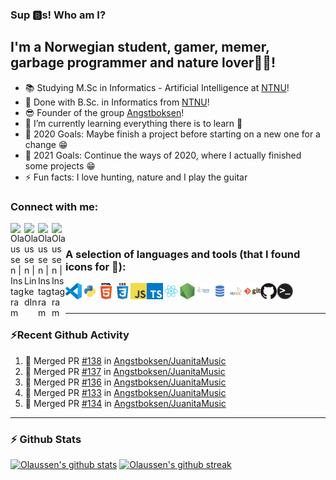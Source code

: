 ### Sup 🅱s! Who am I?

## I'm a Norwegian student, gamer, memer, garbage programmer and nature lover🌳🦌!

- 📚 Studying M.Sc in Informatics - Artificial Intelligence at [NTNU][ntnu]!
- 🔭 Done with B.Sc. in Informatics from [NTNU][ntnu]!
- 😎 Founder of the group [Angstboksen][angstboksen]!
- 🌱 I’m currently learning everything there is to learn 🤣
- 🥅 2020 Goals: Maybe finish a project before starting on a new one for a change 😁
- 🎯 2021 Goals: Continue the ways of 2020, where I actually finished some projects 😁
- ⚡ Fun facts: I love hunting, nature and I play the guitar

### Connect with me:

[<img align="left" alt="Olaussen | Instagram" width="22px" src="https://cdn.jsdelivr.net/npm/simple-icons@v3/icons/facebook.svg" />][facebook]
[<img align="left" alt="Olaussen | LinkedIn" width="22px" src="https://cdn.jsdelivr.net/npm/simple-icons@v3/icons/linkedin.svg" />][linkedin]
[<img align="left" alt="Olaussen | Instagram" width="22px" src="https://cdn.jsdelivr.net/npm/simple-icons@v3/icons/instagram.svg" />][instagram]
[<img align="left" alt="Olaussen | Instagram" width="22px" src="https://cdn.jsdelivr.net/npm/simple-icons@v3/icons/spotify.svg" />][spotify]

<br />

### A selection of languages and tools (that I found icons for 🤣):

<img align="left" alt="Visual Studio Code" width="26px" src="https://raw.githubusercontent.com/github/explore/80688e429a7d4ef2fca1e82350fe8e3517d3494d/topics/visual-studio-code/visual-studio-code.png" />
<img align="left" alt="Python" width="26px" src="https://raw.githubusercontent.com/github/explore/80688e429a7d4ef2fca1e82350fe8e3517d3494d/topics/python/python.png" />
<img align="left" alt="HTML5" width="26px" src="https://raw.githubusercontent.com/github/explore/80688e429a7d4ef2fca1e82350fe8e3517d3494d/topics/html/html.png" />
<img align="left" alt="CSS3" width="26px" src="https://raw.githubusercontent.com/github/explore/80688e429a7d4ef2fca1e82350fe8e3517d3494d/topics/css/css.png" />
<img align="left" alt="JavaScript" width="26px" src="https://raw.githubusercontent.com/github/explore/80688e429a7d4ef2fca1e82350fe8e3517d3494d/topics/javascript/javascript.png" />
<img align="left" alt="TypeScript" width="26px" src="https://raw.githubusercontent.com/github/explore/80688e429a7d4ef2fca1e82350fe8e3517d3494d/topics/typescript/typescript.png" />
<img align="left" alt="React" width="26px" src="https://raw.githubusercontent.com/github/explore/80688e429a7d4ef2fca1e82350fe8e3517d3494d/topics/react/react.png" />
<img align="left" alt="Node.js" width="26px" src="https://raw.githubusercontent.com/github/explore/80688e429a7d4ef2fca1e82350fe8e3517d3494d/topics/nodejs/nodejs.png" />
<img align="left" alt="Java" width="26px" src="https://raw.githubusercontent.com/github/explore/80688e429a7d4ef2fca1e82350fe8e3517d3494d/topics/java/java.png" />
<img align="left" alt="SQL" width="26px" src="https://raw.githubusercontent.com/github/explore/80688e429a7d4ef2fca1e82350fe8e3517d3494d/topics/sql/sql.png" />
<img align="left" alt="MySQL" width="26px" src="https://raw.githubusercontent.com/github/explore/80688e429a7d4ef2fca1e82350fe8e3517d3494d/topics/mysql/mysql.png" />
<img align="left" alt="Git" width="26px" src="https://raw.githubusercontent.com/github/explore/80688e429a7d4ef2fca1e82350fe8e3517d3494d/topics/git/git.png" />
<img align="left" alt="GitHub" width="26px" src="https://raw.githubusercontent.com/github/explore/78df643247d429f6cc873026c0622819ad797942/topics/github/github.png" />
<img align="left" alt="Terminal" width="26px" src="https://raw.githubusercontent.com/github/explore/80688e429a7d4ef2fca1e82350fe8e3517d3494d/topics/terminal/terminal.png" />

<br />
<br />

---

### ⚡Recent Github Activity
  
<!--START_SECTION:activity-->
1. 🎉 Merged PR [#138](https://github.com/Angstboksen/JuanitaMusic/pull/138) in [Angstboksen/JuanitaMusic](https://github.com/Angstboksen/JuanitaMusic)
2. 🎉 Merged PR [#137](https://github.com/Angstboksen/JuanitaMusic/pull/137) in [Angstboksen/JuanitaMusic](https://github.com/Angstboksen/JuanitaMusic)
3. 🎉 Merged PR [#136](https://github.com/Angstboksen/JuanitaMusic/pull/136) in [Angstboksen/JuanitaMusic](https://github.com/Angstboksen/JuanitaMusic)
4. 🎉 Merged PR [#133](https://github.com/Angstboksen/JuanitaMusic/pull/133) in [Angstboksen/JuanitaMusic](https://github.com/Angstboksen/JuanitaMusic)
5. 🎉 Merged PR [#134](https://github.com/Angstboksen/JuanitaMusic/pull/134) in [Angstboksen/JuanitaMusic](https://github.com/Angstboksen/JuanitaMusic)
<!--END_SECTION:activity-->

---

### ⚡ Github Stats
[![Olaussen's github stats](https://github-readme-stats.vercel.app/api?username=Olaussen&count_private=true&theme=dracula)](https://github.com/Olaussen)
[![Olaussen's github streak](https://github-readme-streak-stats.herokuapp.com/?user=Olaussen&theme=dracula)](https://github.com/Olaussen)



[ntnu]: https://ntnu.no
[angstboksen]: https://github.com/Angstboksen
[facebook]: https://facebook.com/hauk.olaussen
[instagram]: https://instagram.com/haukenharforlattredet
[linkedin]: https://linkedin.com/in/hauk-aleksander-olaussen-9166b2169
[spotify]: https://open.spotify.com/user/Olaussen99
